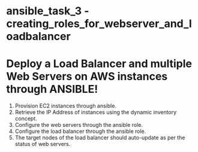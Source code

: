 # ansible_task_3 - creating_roles_for_webserver_and_loadbalancer

# Deploy a Load Balancer and multiple Web Servers on AWS instances through ANSIBLE!

   1. Provision EC2 instances through ansible.
   2. Retrieve the IP Address of instances using the dynamic inventory concept.
   3. Configure the web servers through the ansible role.
   4. Configure the load balancer through the ansible role.
   5. The target nodes of the load balancer should auto-update as per the status of web servers.
